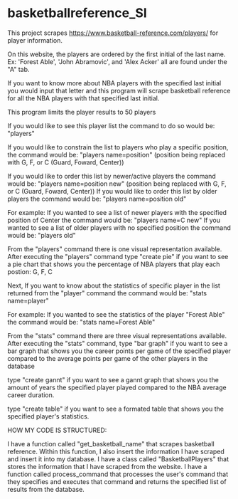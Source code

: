# basketballreference_SI

This project scrapes https://www.basketball-reference.com/players/ for player information. 

On this website, the players are ordered by the first initial of the last name. 
Ex: 'Forest Able', 'John Abramovic', and 'Alex Acker' all are found under the "A" tab.

If you want to know more about NBA players with the specified last initial you would input that letter and this program
will scrape basketball reference for all the NBA players with that specified last initial. 

This program limits the player results to 50 players

If you would like to see this player list the command to do so would be: "players"

If you would like to constrain the list to players who play a specific position,
the command would be: "players name=position" (position being replaced with G, F, or C (Guard, Foward, Center))

If you would like to order this list by newer/active players the command would be: "players name=position new"
(position being replaced with G, F, or C (Guard, Foward, Center))
If you would like to order this list by older players the command would be: "players name=position old"

For example: If you wanted to see a list of newer players with the specified position of Center the command would be:
"players name=C new"
If you wanted to see a list of older players with no specified position the command would be:
"players old"

From the "players" command there is one visual representation available.
After executing the "players" command
type "create pie" if you want to see a pie chart that shows you the percentage of NBA players that play each postion: G, F, C

Next,
If you want to know about the statistics of specific player in the list returned from the "player" command
the command would be: "stats name=player"

For example: If you wanted to see the statistics of the player "Forest Able" the command would be:
"stats name=Forest Able"

From the "stats" command there are three visual representations available.
After executing the "stats" command,
type "bar graph" if you want to see a bar graph that shows you the career points per game of the specified player
compared to the average points per game of the other players in the database

type "create gannt" if you want to see a gannt graph that shows you the amount of years the specified player played
compared to the NBA average career duration.

type "create table" if you want to see a formated table that shows you the specified player's statistics.

HOW MY CODE IS STRUCTURED: 

I have a function called "get_basketball_name" that scrapes basketball reference. Within this function, I also
insert the information I have scraped and insert it into my database.
I have a class called "BasketballPlayers" that stores the information that I have scraped from the website.
I have a function called process_command that processes the user's command that they specifies and executes that command 
and returns the specified list of results from the database.






